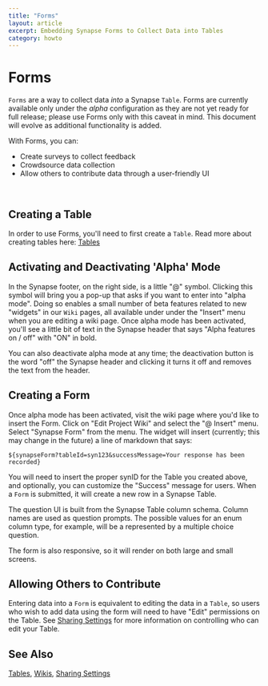 ```yaml
---
title: "Forms"
layout: article
excerpt: Embedding Synapse Forms to Collect Data into Tables 
category: howto
---
```


# Forms

`Forms` are a way to collect data _into_ a Synapse `Table`. Forms are currently available only under the _alpha_ configuration as they are not yet ready for full release; please use Forms only with this caveat in mind. This document will evolve as additional functionality is added. 

With Forms, you can: 

* Create surveys to collect feedback
* Crowdsource data collection
* Allow others to contribute data through a user-friendly UI

<br>

## Creating a Table

In order to use Forms, you'll need to first create a `Table`. Read more about creating tables here: [Tables](/articles/tables.html)

## Activating and Deactivating 'Alpha' Mode

In the Synapse footer, on the right side, is a little "@" symbol. Clicking this symbol will bring you a pop-up that asks if you want to enter into "alpha mode". Doing so enables a small number of beta features related to new "widgets" in our `Wiki` pages, all available under under the "Insert" menu when you are editing a wiki page. Once alpha mode has been activated, you'll see a little bit of text in the Synapse header that says "Alpha features on / off" with "ON" in bold. 

You can also deactivate alpha mode at any time; the deactivation button is the word "off" the Synapse header and clicking it turns it off and removes the text from the header. 

## Creating a Form

Once alpha mode has been activated, visit the wiki page where you'd like to insert the Form. Click on "Edit Project Wiki" and select the "@ Insert" menu. Select "Synapse Form" from the menu. The widget will insert (currently; this may change in the future) a line of markdown that says:

```${synapseForm?tableId=syn123&successMessage=Your response has been recorded}```

You will need to insert the proper synID for the Table you created above, and optionally, you can customize the "Success" message for users. When a `Form` is submitted, it will create a new row in a Synapse Table.

The question UI is built from the Synapse Table column schema.
Column names are used as question prompts.
The possible values for an enum column type, for example, will be a represented by a multiple choice question.

The form is also responsive, so it will render on both large and small screens. 

## Allowing Others to Contribute

Entering data into a `Form` is equivalent to editing the data in a `Table`, so users who wish to add data using the form will need to have "Edit" permissions on the Table. See [Sharing Settings](/articles/access_controls.html) for more information on controlling who can edit your Table. 

## See Also
[Tables](/articles/tables.html), [Wikis](/articles/wikis.html), [Sharing Settings](/articles/access_controls.html)
